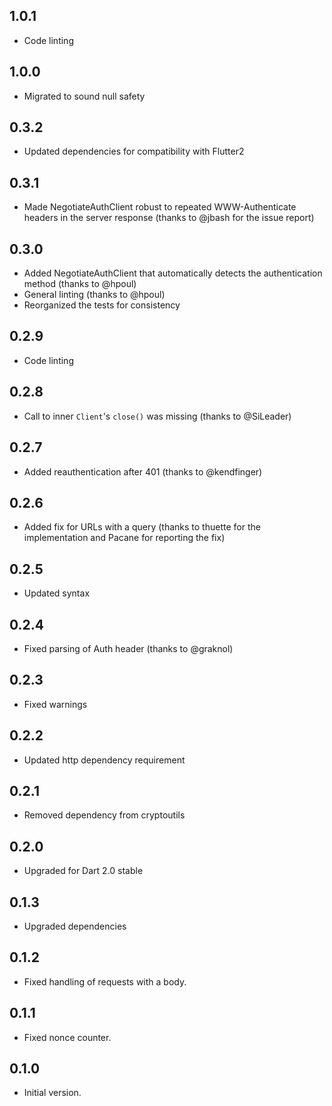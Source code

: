## 1.0.1

- Code linting

## 1.0.0

- Migrated to sound null safety

## 0.3.2

- Updated dependencies for compatibility with Flutter2

## 0.3.1

- Made NegotiateAuthClient robust to repeated WWW-Authenticate headers in the server response (thanks to @jbash for 
the issue report)

## 0.3.0

- Added NegotiateAuthClient that automatically detects the authentication method (thanks to @hpoul)
- General linting (thanks to @hpoul)
- Reorganized the tests for consistency 

## 0.2.9

- Code linting 

## 0.2.8

- Call to inner `Client`'s `close()` was missing (thanks to @SiLeader) 

## 0.2.7

- Added reauthentication after 401 (thanks to @kendfinger)

## 0.2.6

- Added fix for URLs with a query (thanks to thuette for the implementation and Pacane for reporting the fix)

## 0.2.5

- Updated syntax

## 0.2.4

- Fixed parsing of Auth header (thanks to @graknol)

## 0.2.3

- Fixed warnings

## 0.2.2

- Updated http dependency requirement

## 0.2.1

- Removed dependency from cryptoutils

## 0.2.0

- Upgraded for Dart 2.0 stable

## 0.1.3

- Upgraded dependencies

## 0.1.2

- Fixed handling of requests with a body.

## 0.1.1

- Fixed nonce counter.

## 0.1.0

- Initial version.
